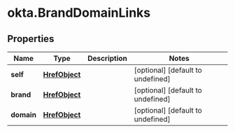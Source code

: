 # okta.BrandDomainLinks

## Properties

Name | Type | Description | Notes
------------ | ------------- | ------------- | -------------
**self** | [**HrefObject**](HrefObject.md) |  | [optional] [default to undefined]
**brand** | [**HrefObject**](HrefObject.md) |  | [optional] [default to undefined]
**domain** | [**HrefObject**](HrefObject.md) |  | [optional] [default to undefined]

